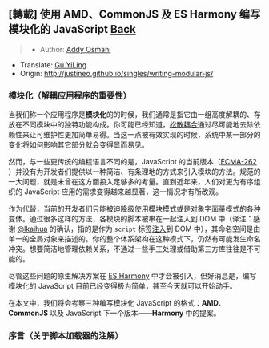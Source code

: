 ## [轉載] 使用 AMD、CommonJS 及 ES Harmony 编写模块化的 JavaScript [Back](./../post.md)

> - Author: [Addy Osmani](http://twitter.com/addyosmani)
- Translate: [Gu YiLing](http://weibo.com/justineo)
- Origin: http://justineo.github.io/singles/writing-modular-js/

### 模块化（解耦应用程序的重要性）

当我们称一个应用程序是**模块化**的的时候，我们通常是指它由一组高度解耦的、存放在不同模块中的独特功能构成。你可能已经知道，[松散耦合](http://arguments.callee.info/2009/05/18/javascript-design-patterns--mediator/)通过尽可能地去除依赖性来让可维护性更加简单易得。当这一点被有效实现的时候，系统中某一部分的变化将如何影响其它部分就会变得显而易见。

然而，与一些更传统的编程语言不同的是，JavaScript 的当前版本（[ECMA-262](http://www.ecma-international.org/publications/standards/Ecma-262.htm) ）并没有为开发者们提供以一种简洁、有条理地的方式来引入模块的方法。规范的一大问题，就是未曾在这方面投入足够多的考量。直到近年来，人们对更为有序组织的 JavaScript 应用的需求变得越来越显著，这一情况才有所改观。

作为代替，当前的开发者们只能被迫降级使用[模块模式](http://www.adequatelygood.com/2010/3/JavaScript-Module-Pattern-In-Depth)或是[对象字面量模式](http://rmurphey.com/blog/2009/10/15/using-objects-to-organize-your-code/)的各种变体。通过很多这样的方法，各模块的脚本被串在一起注入到 DOM 中（译注：感谢 [@lkaihua](https://twitter.com/lkaihua/) 的确认，指的是作为 `script` 标签[注入](https://twitter.com/addyosmani/status/278514027892703232)到 DOM 中），其命名空间是由单一的全局对象来描述的。你的整个体系架构在这种模式下，仍然有可能发生命名冲突。想要简洁地管理依赖关系，不通过一些手工处理或借助第三方库往往是不可能的。

尽管这些问题的原生解决方案在 [ES Harmony](http://wiki.ecmascript.org/doku.php?id=harmony:modules) 中才会被引入，但好消息是，编写模块化的 JavaScript 目前已经变得极为简单，甚至今天就可以开始动手。

在本文中，我们将会考察三种编写模块化 JavaScript 的格式：**AMD**、**CommonJS** 以及 JavaScript 下一个版本——**Harmony** 中的提案。

### 序言（关于脚本加载器的注解）


